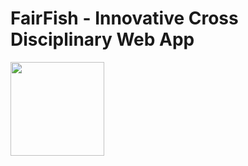 # FairFish - Innovative Cross Disciplinary Web App

<img src="https://user-images.githubusercontent.com/16760229/95659307-d11f0300-0b28-11eb-997e-3ce148080484.png" width="150">
